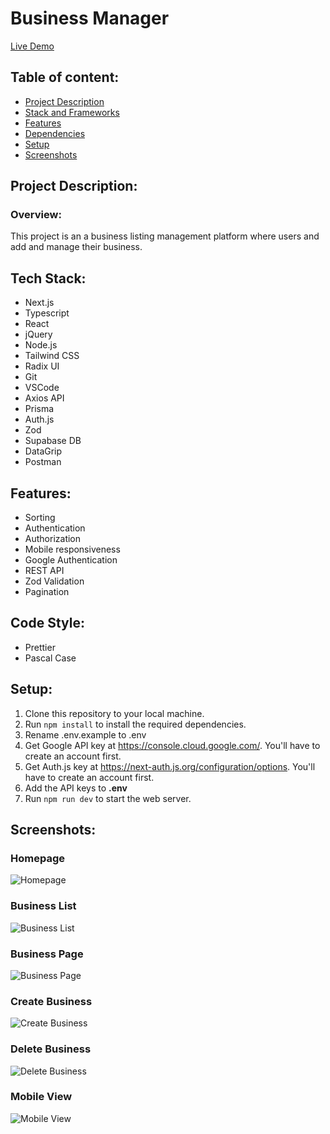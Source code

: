 # Business Manager

[Live Demo](https://business-manager-two.vercel.app/)

## Table of content:

- [Project Description](#project-description)
- [Stack and Frameworks](#tech-stack)
- [Features](#features)
- [Dependencies](#dependencies)
- [Setup](#setup)
- [Screenshots](#screenshots)

## Project Description:

### Overview:

This project is an a business listing management platform where users and add and manage their business.

## Tech Stack:

- Next.js
- Typescript
- React
- jQuery
- Node.js
- Tailwind CSS
- Radix UI
- Git
- VSCode
- Axios API
- Prisma
- Auth.js
- Zod
- Supabase DB
- DataGrip
- Postman

## Features:

- Sorting
- Authentication
- Authorization
- Mobile responsiveness
- Google Authentication
- REST API
- Zod Validation
- Pagination

## Code Style:

- Prettier
- Pascal Case

## Setup:

1. Clone this repository to your local machine.
2. Run `npm install` to install the required dependencies.
3. Rename .env.example to .env
4. Get Google API key at https://console.cloud.google.com/. You'll have to create an account first.
5. Get Auth.js key at https://next-auth.js.org/configuration/options. You'll have to create an account first.
6. Add the API keys to **.env**
7. Run `npm run dev` to start the web server.

## Screenshots:

### Homepage

![Homepage](public/assests/homepage.png)

### Business List

![Business List](public/assests/business-list.png)

### Business Page

![Business Page](public/assests/business-page.png)

### Create Business

![Create Business](public/assests/create-business.png)

### Delete Business

![Delete Business](public/assests/delete-business.png)

### Mobile View

![Mobile View](public/assests/phone.png)
